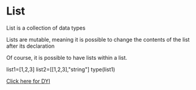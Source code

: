 # List

List is a collection of data types

Lists are mutable, meaning it is possible to change the contents of the list after its declaration

Of course, it is possible to have lists within a list.

list1=[1,2,3]
list2=[[1,2,3],"string"]
type(list1)


[Click here for DYI](https://colab.research.google.com/github/pythoncoder100/practice/blob/master/List_Declaration.ipynb)
